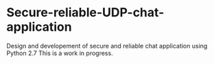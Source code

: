 # Secure-reliable-UDP-chat-application
Design and developement of secure and reliable chat application using Python 2.7
This is a work in progress.
